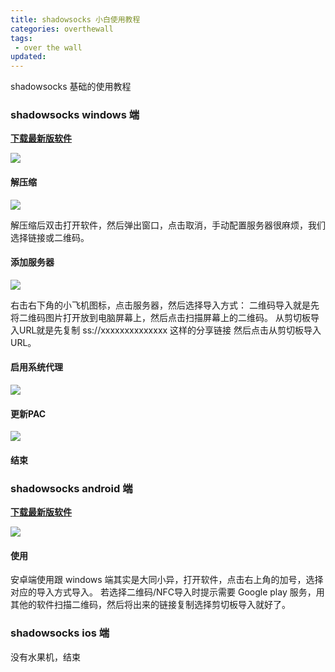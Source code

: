```yaml
---
title: shadowsocks 小白使用教程
categories: overthewall
tags: 
 - over the wall
updated: 
---
```


shadowsocks 基础的使用教程

<!-- more -->

### shadowsocks windows 端

**[下载最新版软件](https://github.com/shadowsocks/shadowsocks-windows/releases)**

![](https://blog-1253491707.piccd.myqcloud.com/images/20180802ss1.png/style)

#### 解压缩

![](https://blog-1253491707.piccd.myqcloud.com/images/20180802ss2.png/style)

解压缩后双击打开软件，然后弹出窗口，点击取消，手动配置服务器很麻烦，我们选择链接或二维码。

#### 添加服务器

![](https://blog-1253491707.piccd.myqcloud.com/images/20180802ss3.png/style)

右击右下角的小飞机图标，点击服务器，然后选择导入方式：
二维码导入就是先将二维码图片打开放到电脑屏幕上，然后点击扫描屏幕上的二维码。
从剪切板导入URL就是先复制 ss://xxxxxxxxxxxxxx 这样的分享链接 然后点击从剪切板导入URL。

#### 启用系统代理

![](https://blog-1253491707.piccd.myqcloud.com/images/20180802ss5.png/style)

#### 更新PAC

![](https://blog-1253491707.piccd.myqcloud.com/images/20180802ss4.png/style)

#### 结束

### shadowsocks android 端

**[下载最新版软件](https://github.com/shadowsocks/shadowsocks-android/releases)**

![](https://blog-1253491707.piccd.myqcloud.com/images/20180802ss6.png/style)

#### 使用

安卓端使用跟 windows 端其实是大同小异，打开软件，点击右上角的加号，选择对应的导入方式导入。
若选择二维码/NFC导入时提示需要 Google play 服务，用其他的软件扫描二维码，然后将出来的链接复制选择剪切板导入就好了。

### shadowsocks ios 端

没有水果机，结束